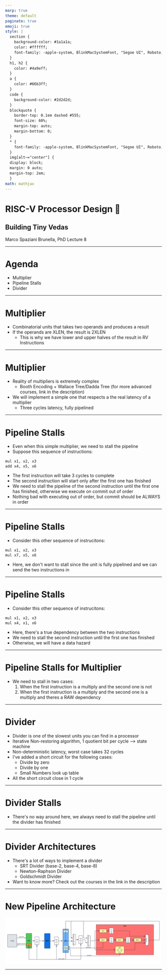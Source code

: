 ```yaml
---
marp: true
theme: default
paginate: true
emoji: true
style: |
  section {
    background-color: #1a1a1a;
    color: #ffffff;
    font-family: -apple-system, BlinkMacSystemFont, "Segoe UI", Roboto, sans-serif;
  }
  h1, h2 {
    color: #4a9eff;
  }
  a {
    color: #66b3ff;
  }
  code {
    background-color: #2d2d2d;
  }
  blockquote {
    border-top: 0.1em dashed #555;
    font-size: 60%;
    margin-top: auto;
    margin-bottom: 0;
  }
  * {
    font-family: -apple-system, BlinkMacSystemFont, "Segoe UI", Roboto, sans-serif;
  }
  img[alt~="center"] {
  display: block;
  margin: 0 auto;
  margin-top: 2em;
  }
math: mathjax
---
```


# RISC-V Processor Design 🚀

## Building Tiny Vedas

Marco Spaziani Brunella, PhD
Lecture 8

---

# Agenda

- Multiplier
- Pipeline Stalls
- Divider

---

# Multiplier

- Combinatorial units that takes two operands and produces a result
- If the operands are XLEN, the result is 2XLEN
  - This is why we have lower and upper halves of the result in RV Instructions

---

# Multiplier

- Reality of multipliers is extremely complex
  - Booth Encoding + Wallace Tree/Dadda Tree (for more advanced courses, link in the description)
- We will implement a simple one that respects a the real latency of a multiplier
  - Three cycles latency, fully pipelined

---

# Pipeline Stalls

- Even when this simple multiplier, we need to stall the pipeline
- Suppose this sequence of instructions:

```
mul x1, x2, x3
add x4, x5, x6
```

- The first instruction will take 3 cycles to complete
- The second instruction will start only after the first one has finished
- We need to stall the pipeline of the second instruction until the first one has finished, otherwise we execute on commit out of order
- Nothing bad with executing out of order, but commit should be ALWAYS in order

---

# Pipeline Stalls

- Consider this other sequence of instrucitons:

```
mul x1, x2, x3
mul x7, x5, x6
```

- Here, we don't want to stall since the unit is fully pipelined and we can send the two instructions in

---

# Pipeline Stalls

- Consider this other sequence of instrucitons:

```
mul x1, x2, x3
mul x4, x1, x6
```

- Here, there's a true dependency between the two instructions
- We need to stall the second instruction until the first one has finished
- Otherwise, we will have a data hazard

---

# Pipeline Stalls for Multiplier

- We need to stall in two cases:
  1. When the first instruction is a multiply and the second one is not
  2. When the first instruction is a multiply and the second one is a multiply and theres a RAW dependency

---

# Divider

- Divider is one of the slowest units you can find in a processor
- Iterative Non-restoring algorithm, 1 quotient bit per cycle --> state machine
- Non-deterministic latency, worst case takes 32 cycles
- I've added a short circuit for the following cases:
  - Divide by zero
  - Divide by one
  - Small Numbers look up table
- All the short circuit close in 1 cycle
  
---

# Divider Stalls

- There's no way around here, we always need to stall the pipeline until the divider has finished

---

# Divider Architectures

- There's a lot of ways to implement a divider
  - SRT Divider (base-2, base-4, base-8)
  - Newton-Raphson Divider
  - Goldschmidt Divider
- Want to know more? Check out the courses in the link in the description

---

# New Pipeline Architecture

![Pipeline Architecture](./figs/fig1.png)

---
